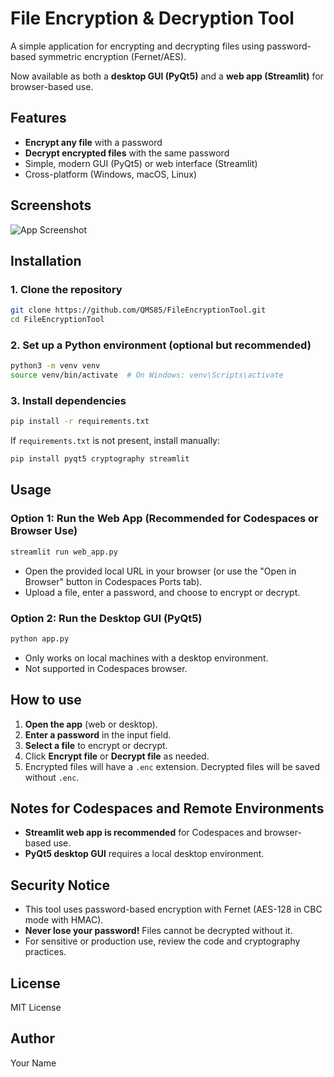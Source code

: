 # File Encryption & Decryption Tool

A simple application for encrypting and decrypting files using password-based symmetric encryption (Fernet/AES).

Now available as both a **desktop GUI (PyQt5)** and a **web app (Streamlit)** for browser-based use.

## Features
- **Encrypt any file** with a password
- **Decrypt encrypted files** with the same password
- Simple, modern GUI (PyQt5) or web interface (Streamlit)
- Cross-platform (Windows, macOS, Linux)

## Screenshots
![App Screenshot](screenshot.png) <!-- Add a screenshot if available -->

## Installation

### 1. Clone the repository
```bash
git clone https://github.com/QMS85/FileEncryptionTool.git
cd FileEncryptionTool
```

### 2. Set up a Python environment (optional but recommended)
```bash
python3 -m venv venv
source venv/bin/activate  # On Windows: venv\Scripts\activate
```

### 3. Install dependencies
```bash
pip install -r requirements.txt
```
If `requirements.txt` is not present, install manually:
```bash
pip install pyqt5 cryptography streamlit
```

## Usage

### Option 1: Run the Web App (Recommended for Codespaces or Browser Use)
```bash
streamlit run web_app.py
```
- Open the provided local URL in your browser (or use the "Open in Browser" button in Codespaces Ports tab).
- Upload a file, enter a password, and choose to encrypt or decrypt.

### Option 2: Run the Desktop GUI (PyQt5)
```bash
python app.py
```
- Only works on local machines with a desktop environment.
- Not supported in Codespaces browser.

## How to use
1. **Open the app** (web or desktop).
2. **Enter a password** in the input field.
3. **Select a file** to encrypt or decrypt.
4. Click **Encrypt file** or **Decrypt file** as needed.
5. Encrypted files will have a `.enc` extension. Decrypted files will be saved without `.enc`.

## Notes for Codespaces and Remote Environments
- **Streamlit web app is recommended** for Codespaces and browser-based use.
- **PyQt5 desktop GUI** requires a local desktop environment.

## Security Notice
- This tool uses password-based encryption with Fernet (AES-128 in CBC mode with HMAC).
- **Never lose your password!** Files cannot be decrypted without it.
- For sensitive or production use, review the code and cryptography practices.

## License
MIT License

## Author
Your Name